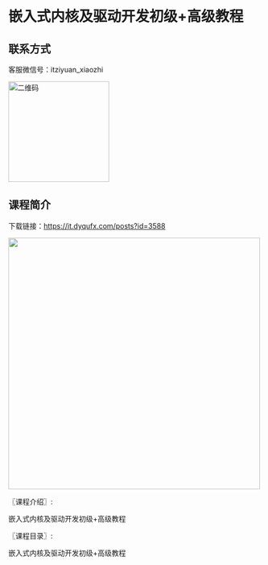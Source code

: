 # 嵌入式内核及驱动开发初级+高级教程

## 联系方式

客服微信号：itziyuan_xiaozhi

<img src="https://ziyuanyun.oss-cn-guangzhou.aliyuncs.com/common/20240614073449/666b82192834a.jpg" width="200" height="200" alt="二维码">

## 课程简介

下载链接：https://it.dyqufx.com/posts?id=3588

<img src="https://ziyuanyun.oss-cn-guangzhou.aliyuncs.com/yun/20240515185230/664493eecc5cf.jpg" width="500" alt="">

  〖课程介绍〗:

 嵌入式内核及驱动开发初级+高级教程

 〖课程目录〗:

 嵌入式内核及驱动开发初级+高级教程



  